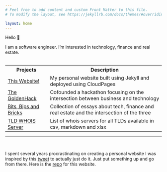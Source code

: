 ```yaml
---
# Feel free to add content and custom Front Matter to this file.
# To modify the layout, see https://jekyllrb.com/docs/themes/#overriding-theme-defaults

layout: home
---
```


Hello 👋

I am a software engineer. I’m interested in technology, finance and real estate.  
<br>
<table class="table-first-col-nowrap">
  <tr>
    <th>Projects</th>
    <th>Description</th>
  </tr>
   <tr>
    <td><a href = "https://github.com/RamVasuthevan/Personal-Website/">This Website!</a></td>
    <td>My personal website built using Jekyll and deployed using CloudPages </td>
  </tr>
  <tr>
    <td><a href = "https://www.thegoldenhack.ca/">The GoldenHack</a></td>
    <td>Cofounded a hackathon focusing on the intersection between business and technology</td>
  </tr>
  <tr>
    <td><a href = "https://www.bitsbipsbricks.com/">Bits, Bips and Bricks</a></td>
    <td>Collection of essays about tech, finance and real estate and the intersection of the three</td>
  </tr>
  <tr>
    <td><a href = "https://github.com/RamVasuthevan/whois-server-list">TLD WHOIS Server</a></td>
    <td>List of whois servers for all TLDs available in csv, markdown and xlsx</td>
  </tr>
</table>

---

<br />

I spent several years procrastinating on creating a personal website I was inspired by this [tweet](https://twitter.com/RamVasuthevan/status/1589036193966329856?s=20&t=ugmG3OLXRUIKGov6VA4zEQ) to actually just do it. Just put something up and go from there. Here is the [repo](https://github.com/RamVasuthevan/Personal-Website) for this website.
